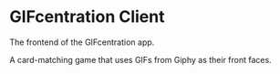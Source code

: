 # GIFcentration Client

The frontend of the GIFcentration app.

A card-matching game that uses GIFs from Giphy as their front faces.
